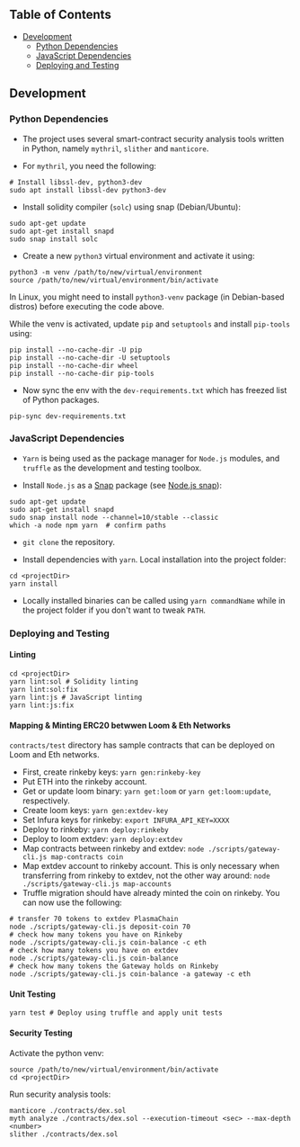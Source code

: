 ## Table of Contents
+ [Development](#development)
    + [Python Dependencies](#python-dependencies)
    + [JavaScript Dependencies](#javascript-dependencies)
    + [Deploying and Testing](#deploying-and-testing)

## Development
### Python Dependencies
+ The project uses several smart-contract security analysis tools written in Python, namely
`mythril`, `slither` and `manticore`.

+ For `mythril`, you need the following:
```shell
# Install libssl-dev, python3-dev
sudo apt install libssl-dev python3-dev
```

+ Install solidity compiler (`solc`) using snap (Debian/Ubuntu):
```shell
sudo apt-get update
sudo apt-get install snapd
sudo snap install solc
```

+ Create a new `python3` virtual environment and activate it using:
```shell
python3 -m venv /path/to/new/virtual/environment
source /path/to/new/virtual/environment/bin/activate
```
In Linux, you might need to install `python3-venv` package (in Debian-based distros) before executing the code above.

While the venv is activated, update `pip` and `setuptools` and install `pip-tools` using:
```shell
pip install --no-cache-dir -U pip
pip install --no-cache-dir -U setuptools
pip install --no-cache-dir wheel
pip install --no-cache-dir pip-tools
```

+ Now sync the env with the `dev-requirements.txt` which has freezed list of Python packages.
```shell
pip-sync dev-requirements.txt
```

### JavaScript Dependencies
+ `Yarn` is being used as the package manager for `Node.js` modules, and `truffle` as the development and testing toolbox.

+ Install `Node.js` as a [Snap](https://snapcraft.io/) package (see [Node.js snap](https://github.com/nodesource/distributions/blob/master/README.md#snap)):
```shell
sudo apt-get update
sudo apt-get install snapd
sudo snap install node --channel=10/stable --classic
which -a node npm yarn  # confirm paths
```

+ `git clone` the repository.

+ Install dependencies with `yarn`. Local installation into the project folder:
```shell
cd <projectDir>
yarn install
```
+ Locally installed binaries can be called using `yarn commandName` while in the project folder if you don't want to tweak `PATH`.

### Deploying and Testing
#### Linting
```shell
cd <projectDir>
yarn lint:sol # Solidity linting
yarn lint:sol:fix
yarn lint:js # JavaScript linting
yarn lint:js:fix
```

#### Mapping & Minting ERC20 betwwen Loom & Eth Networks
`contracts/test` directory has sample contracts that can be deployed on Loom and Eth networks.
+ First, create rinkeby keys: `yarn gen:rinkeby-key`
+ Put ETH into the rinkeby account.
+ Get or update loom binary: `yarn get:loom` or `yarn get:loom:update`, respectively.
+ Create loom keys: `yarn gen:extdev-key`
+ Set Infura keys for rinkeby: `export INFURA_API_KEY=XXXX`
+ Deploy to rinkeby: `yarn deploy:rinkeby`
+ Deploy to loom extdev: `yarn deploy:extdev`
+ Map contracts between rinkeby and extdev: `node ./scripts/gateway-cli.js map-contracts coin`
+ Map extdev account to rinkeby account. This is only necessary when transferring from rinkeby to extdev, not the other way around: `node ./scripts/gateway-cli.js map-accounts`
+ Truffle migration should have already minted the coin on rinkeby. You can now use the following:
```shell
# transfer 70 tokens to extdev PlasmaChain
node ./scripts/gateway-cli.js deposit-coin 70
# check how many tokens you have on Rinkeby
node ./scripts/gateway-cli.js coin-balance -c eth
# check how many tokens you have on extdev
node ./scripts/gateway-cli.js coin-balance
# check how many tokens the Gateway holds on Rinkeby
node ./scripts/gateway-cli.js coin-balance -a gateway -c eth
```

#### Unit Testing
```shell
yarn test # Deploy using truffle and apply unit tests
```

#### Security Testing
Activate the python venv:
```shell
source /path/to/new/virtual/environment/bin/activate
cd <projectDir>
```
Run security analysis tools:
```shell
manticore ./contracts/dex.sol
myth analyze ./contracts/dex.sol --execution-timeout <sec> --max-depth <number>
slither ./contracts/dex.sol
```
